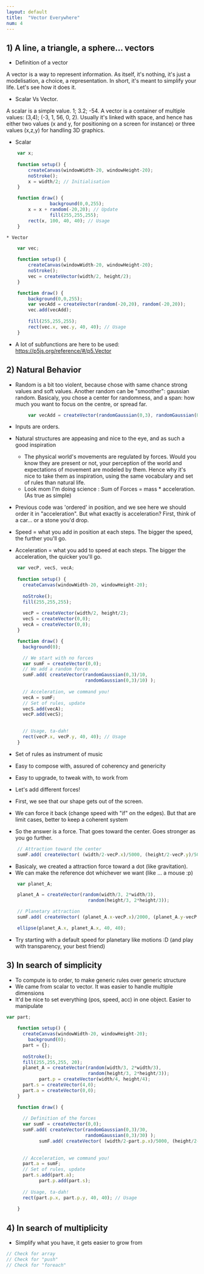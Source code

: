 ```yaml
---
layout: default
title:  "Vector Everywhere"
num: 4
---
```


## 1) A line, a triangle, a sphere... vectors

  * Definition of a vector

A vector is a way to represent information. As itself, it's nothing, it's just a modelisation, a choice, a representation. In short, it's meant to simplify your life. Let's see how it does it.

  * Scalar Vs Vector.

A scalar is a simple value. 1; 3.2; -54. A vector is a container of multiple values: (3,4); (-3, 1, 56, 0, 2). Usually it's linked with space, and hence has either two values (x and y, for positioning on a screen for instance) or three values (x,z,y) for handling 3D graphics. 

  * Scalar 
```javascript
    var x;
    
    function setup() {
        createCanvas(windowWidth-20, windowHeight-20);
        noStroke();
        x = width/2; // Initialisation
    }

    function draw() {
                background(0,0,255);
        x = x + random(-20,20); // Update
                fill(255,255,255);
        rect(x, 100, 40, 40); // Usage
    }
```

    * Vector

```javascript
    var vec;
    
    function setup() {
        createCanvas(windowWidth-20, windowHeight-20);
        noStroke();
        vec = createVector(width/2, height/2);
    }

    function draw() {
        background(0,0,255);
        var vecAdd = createVector(random(-20,20), random(-20,20));
        vec.add(vecAdd);
      
        fill(255,255,255);
        rect(vec.x, vec.y, 40, 40); // Usage
    }
```

  * A lot of subfunctions are here to be used: https://p5js.org/reference/#/p5.Vector


## 2) Natural Behavior

  * Random is a bit too violent, because chose with same chance strong values and soft values. Another random can be "smoother": gaussian random. Basicaly, you chose a center for randomness, and a span: how much you want to focus on the centre, or spread far.

```javascript
        var vecAdd = createVector(randomGaussian(0,3), randomGaussian(0,3));
```


  * Inputs are orders.
  * Natural structures are appeasing and nice to the eye, and as such a good inspiration
    * The physical world's movements are regulated by forces. Would you know they are present or not, your perception of the world and expectations of movement are modeled by them. Hence why it's nice to take them as inspiration, using the same vocabulary and set of rules than natural life.
    * Look mom I'm doing science : Sum of Forces = mass * acceleration. (As true as simple)
  * Previous code was 'ordered' in position, and we see here we should order it in "acceleration". But what exactly is acceleration? First, think of a car... or a stone you'd drop.

  * Speed = what you add in position at each steps. The bigger the speed, the further you'll go.
  * Acceleration = what you add to speed at each steps. The bigger the acceleration, the quicker you'll go.

```javascript
    var vecP, vecS, vecA;
    
    function setup() {
      createCanvas(windowWidth-20, windowHeight-20);
      
      noStroke();
      fill(255,255,255);
      
      vecP = createVector(width/2, height/2);
      vecS = createVector(0,0);
      vecA = createVector(0,0);
    }

    function draw() {
      background(0);

      // We start with no forces
      var sumF = createVector(0,0);
      // We add a random force
      sumF.add( createVector(randomGaussian(0,3)/10,
                             randomGaussian(0,3)/10) );
            
      // Acceleration, we command you!
      vecA = sumF;
      // Set of rules, update
      vecS.add(vecA);
      vecP.add(vecS);

      
      // Usage, ta-dah!
      rect(vecP.x, vecP.y, 40, 40); // Usage
    }     
```


  * Set of rules as instrument of music
  * Easy to compose with, assured of coherency and genericity
  * Easy to upgrade, to tweak with, to work from

  * Let's add different forces!
  * First, we see that our shape gets out of the screen.
  * We can force it back (change speed with "if" on the edges). But that are limit cases, better to keep a coherent system
  * So the answer is a force. That goes toward the center. Goes stronger as you go further.


```javascript
    // Attraction toward the center
    sumF.add( createVector( (width/2-vecP.x)/5000, (height/2-vecP.y)/5000) );
```



  * Basicaly, we created a attraction force toward a dot (like gravitation).
  * We can make the reference dot whichever we want (like ... a mouse :p)

```javascript
    var planet_A;

    planet_A = createVector(random(width/3, 2*width/3),
                              random(height/3, 2*height/3));

    // Planetary attraction
    sumF.add( createVector( (planet_A.x-vecP.x)/2000, (planet_A.y-vecP.y)/2000) );

    ellipse(planet_A.x, planet_A.x, 40, 40);
```
  
  * Try starting with a default speed for planetary like motions :D (and play with transparency, your best friend)


## 3) In search of simplicity

  * To compute is to order, to make generic rules over generic structure
  * We came from scalar to vector. It was easier to handle multiple dimensions
  * It'd be nice to set everything (pos, speed, acc) in one object. Easier to manipulate


```javascript
var part;
      
    function setup() {
      createCanvas(windowWidth-20, windowHeight-20);
        background(0);
      part = {};
      
      noStroke();
      fill(255,255,255, 20); 
      planet_A = createVector(random(width/3, 2*width/3),
                              random(height/3, 2*height/3));
            part.p = createVector(width/4, height/4);
      part.s = createVector(4,0);
      part.a = createVector(0,0);
    }

    function draw() {
     
      // Definition of the forces
      var sumF = createVector(0,0);
      sumF.add( createVector(randomGaussian(0,3)/30,
                             randomGaussian(0,3)/30) );
            sumF.add( createVector( (width/2-part.p.x)/5000, (height/2-part.p.y)/5000) );
            
            
      // Acceleration, we command you!
      part.a = sumF;
      // Set of rules, update
      part.s.add(part.a);
            part.p.add(part.s);
      
      // Usage, ta-dah!
      rect(part.p.x, part.p.y, 40, 40); // Usage
      
    }     
```

## 4) In search of multiplicity

  * Simplify what you have, it gets easier to grow from

```javascript
// Check for array
// Check for "push"
// Check for "foreach"
```
